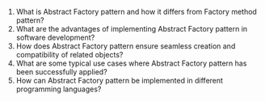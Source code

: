 

1. What is Abstract Factory pattern and how it differs from Factory method pattern?
2. What are the advantages of implementing Abstract Factory pattern in software development?
3. How does Abstract Factory pattern ensure seamless creation and compatibility of related objects?
4. What are some typical use cases where Abstract Factory pattern has been successfully applied?
5. How can Abstract Factory pattern be implemented in different programming languages?